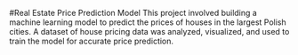 #Real Estate Price Prediction Model
This project involved building a machine learning model to predict the prices of houses in the largest Polish cities. A dataset of house pricing data was analyzed, visualized, and used to train the model for accurate price prediction.
